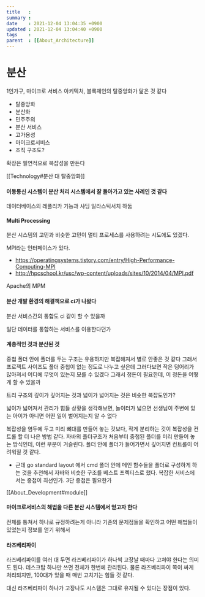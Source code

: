 ```yaml
---
title   :
summary :
date    : 2021-12-04 13:04:35 +0900
updated : 2021-12-04 13:04:40 +0900
tags    :
parent  : [[About_Architecture]]
---
```


# 분산

1인가구, 마이크로 서비스 아키텍처, 블록체인의 탈중앙화가 닮은 것 같다
- 탈중앙화
- 분산화
- 민주주의
- 분산 서비스
- 고가용성
- 마이크로서비스
- 조직 구조도?

확장은 필연적으로 복잡성을 만든다

[[Technology#분산 대 탈중앙화]]

#### 이동통신 시스템이 분산 처리 시스템에서 잘 돌아가고 있는 사례인 것 같다
데이터베이스의 레플리카 기능과 샤딩
일라스틱서치
하둡

#### Multi Processing
분산 시스템의 고민과 비슷한 고민이 멀티 프로세스를 사용하려는 시도에도 있겠다.

MPI라는 인터페이스가 있다.
- https://operatingsystems.tistory.com/entry/High-Performance-Computing-MPI
- http://hpcschool.kr/usc/wp-content/uploads/sites/10/2014/04/MPI.pdf

Apache의 MPM

#### 분산 개발 환경의 해결책으로 ci가 나왔다
분산 서비스간의 통합도 ci 같이 할 수 있을까

일단 데이터를 통합하는 서비스를 이용한다던가

#### 계층적인 것과 분산된 것
중첩
폴더 안에 폴더를 두는 구조는 유용하지만 복잡해져서 별로 안좋은 것 같다
그래서 프로젝트 사이즈도 폴더 중첩이 없는 정도로 나누고 싶은데
그러다보면 작은 덩어리가 많아져서 어디에 무엇이 있는지 모를 수 있겠다
그래서 정돈이 필요한데, 이 정돈을 어떻게 할 수 있을까

트리 구조의 깊이가 깊어지는 것과 넓이가 넓어지는 것은 비슷한 복잡도인가?

넓이가 넓어져서 관리가 힘들 상황을 생각해보면, 놀이터가 넓으면 선생님이 주변에
있는 아이가 아니면 어떤 일이 벌어지는지 알 수 없다

복잡성을 염두에 두고 미리 뼈대를 만들어 놓는 것보다, 작게 분리하는 것이 복잡성을
컨트롤 할 더 나은 방법 같다.
자바의 폴더구조가 처음부터 중첩된 폴더를 미리 만들어 놓는 방식인데, 이런 부분이
거슬린다. 폴더 안에 폴더가 들어가면서 깊어지면 컨트롤이 어려워질 것 같다.

- 근데 go standard layout 에서 cmd 폴더 안에 메인 함수들을 폴더로 구성하게 하는
것을 추천해서 자바와 비슷한 구조를 베스트 프렉티스로 했다. 복잡한 서비스에서는
중첩이 최선인가. 3단 중첩은 필요한가

[[About_Development#module]]

#### 마이크로서비스의 해법을 다른 분산 시스템에서 얻고자 한다
전체를 퉁쳐서 하나로 규정하려는게 아니라
기존의 문제점들을 확인하고 어떤 해법들이 있었는지 정보를 얻기 위해서

#### 라즈베리파이
라즈베리파이를 여러 대 두면 라즈베리파이가 하나씩 고장날 때마다 고쳐야 한다는
의미도 된다.
데스크탑 하나만 쓰면 전체가 한번에 관리된다.
물론 라즈베리파이 쪽이 싸게 처리되지만, 100대가 있을 때 매번 고치기는 힘들 것
같다.

대신 라즈베리파이 하나가 고장나도 시스템은 그대로 유지될 수 있다는 장점이 있다.
